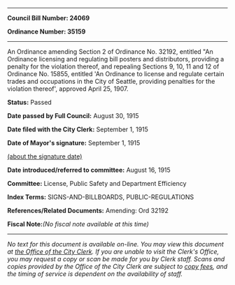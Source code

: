 

********

**Council Bill Number: 24069**
   
**Ordinance Number: 35159**
********

 An Ordinance amending Section 2 of Ordinance No. 32192, entitled "An Ordinance licensing and regulating bill posters and distributors, providing a penalty for the violation thereof, and repealing Sections 9, 10, 11 and 12 of Ordinance No. 15855, entitled 'An Ordinance to license and regulate certain trades and occupations in the City of Seattle, providing penalties for the violation thereof', approved April 25, 1907.

**Status:** Passed
   
**Date passed by Full Council:** August 30, 1915
   
**Date filed with the City Clerk:** September 1, 1915
   
**Date of Mayor's signature:** September 1, 1915
   
[(about the signature date)](/~public/approvaldate.htm)
   
   
   
**Date introduced/referred to committee:** August 16, 1915
   
**Committee:** License, Public Safety and Department Efficiency
   
   
**Index Terms:** SIGNS-AND-BILLBOARDS, PUBLIC-REGULATIONS

**References/Related Documents:** Amending: Ord 32192

**Fiscal Note:**_(No fiscal note available at this time)_
********

_No text for this document is available on-line. You may view this document at [the Office of the City Clerk](http://www.seattle.gov/leg/clerk/contactUs.htm). If you are unable to visit the Clerk's Office, you may request a copy or scan be made for you by Clerk staff. Scans and copies provided by the Office of the City Clerk are subject to [copy fees](http://clerk.seattle.gov/~public/clerkfees.htm), and the timing of service is dependent on the availability of staff._


